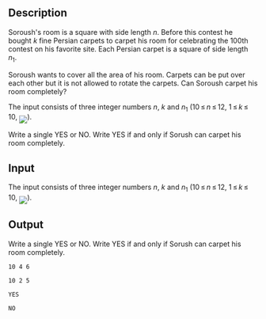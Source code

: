 ## Description

<div><p>Soroush's room is a square with side length <span class="tex-span"><i>n</i></span>. Before this contest he bought <span class="tex-span"><i>k</i></span> fine Persian carpets to carpet his room for celebrating the <span class="tex-span">100</span>th contest on his favorite site. Each Persian carpet is a square of side length <span class="tex-span"><i>n</i><sub class="lower-index">1</sub></span>.</p><p>Soroush wants to cover all the area of his room. Carpets can be put over each other but it is not allowed to rotate the carpets. Can Soroush carpet his room completely?</p></div><div class="input-specification"><p>The input consists of three integer numbers <span class="tex-span"><i>n</i></span>, <span class="tex-span"><i>k</i></span> and <span class="tex-span"><i>n</i><sub class="lower-index">1</sub></span> (<span class="tex-span">10 ≤ <i>n</i> ≤ 12</span>, <span class="tex-span">1 ≤ <i>k</i> ≤ 10</span>, <img align="middle" class="tex-formula" src="file://UgRcbHxh.png" style="max-width: 100.0%;max-height: 100.0%;">).</p></div><div class="output-specification"><p>Write a single <span class="tex-font-style-tt">YES</span> or <span class="tex-font-style-tt">NO</span>. Write <span class="tex-font-style-tt">YES</span> if and only if Sorush can carpet his room completely.</p></div>

## Input

<p>The input consists of three integer numbers <span class="tex-span"><i>n</i></span>, <span class="tex-span"><i>k</i></span> and <span class="tex-span"><i>n</i><sub class="lower-index">1</sub></span> (<span class="tex-span">10 ≤ <i>n</i> ≤ 12</span>, <span class="tex-span">1 ≤ <i>k</i> ≤ 10</span>, <img align="middle" class="tex-formula" src="file://UgRcbHxh.png" style="max-width: 100.0%;max-height: 100.0%;">).</p>

## Output

<p>Write a single <span class="tex-font-style-tt">YES</span> or <span class="tex-font-style-tt">NO</span>. Write <span class="tex-font-style-tt">YES</span> if and only if Sorush can carpet his room completely.</p>





```input1
10 4 6

```




```input2
10 2 5

```




```output1
YES

```




```output2
NO

```


